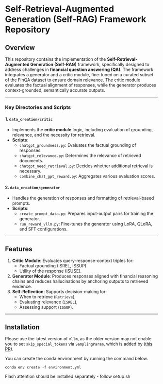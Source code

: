 # Self-Retrieval-Augmented Generation (Self-RAG) Framework Repository

## Overview

This repository contains the implementation of the **Self-Retrieval-Augmented Generation (Self-RAG)** framework, specifically designed to address challenges in **financial question answering (QA)**. The framework integrates a generator and a critic module, fine-tuned on a curated subset of the FinQA dataset to ensure domain relevance. The critic module evaluates the factual alignment of responses, while the generator produces context-grounded, semantically accurate outputs.

---

### Key Directories and Scripts

#### 1. **`data_creation/critic`**
- Implements the **critic module** logic, including evaluation of grounding, relevance, and the necessity for retrieval.
- **Scripts**:
  - `chatgpt_groundness.py`: Evaluates the factual grounding of responses.
  - `chatgpt_relevance.py`: Determines the relevance of retrieved documents.
  - `chatgpt_need_retrieval.py`: Decides whether additional retrieval is necessary.
  - `combine_chat_gpt_reward.py`: Aggregates various evaluation scores.

#### 2. **`data_creation/generator`**
- Handles the generation of responses and formatting of retrieval-based prompts.
- **Scripts**:
  - `create_prompt_data.py`: Prepares input-output pairs for training the generator.
  - `run_reward_vllm.py`: Fine-tunes the generator using LoRA, QLoRA, and SFT configurations.

---

## Features

1. **Critic Module**: Evaluates query-response-context triples for:
   - Factual grounding (ISREL, ISSUP).
   - Utility of the response (ISUSE).
2. **Generator Module**: Produces responses aligned with financial reasoning chains and reduces hallucinations by anchoring outputs to retrieved evidence.
3. **Self-Reflection**: Supports decision-making for:
   - When to retrieve (`Retrieve`),
   - Evaluating relevance (`ISREL`),
   - Assessing support (`ISSUP`).

---

## Installation
Please use the latest version of `vllm`, as the older version may not enable you to set `skip_special_tokens` via `SamplingParam`, which is added by ([this PR](https://github.com/vllm-project/vllm/issues/893)).

You can create the conda environment by running the command below.

```
conda env create -f environment.yml
```
Flash attention should be installed separately - follow setup.sh






